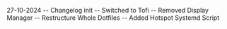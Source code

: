 27-10-2024
-- Changelog init
-- Switched to Tofi
-- Removed Display Manager
-- Restructure Whole Dotfiles
-- Added Hotspot Systemd Script
